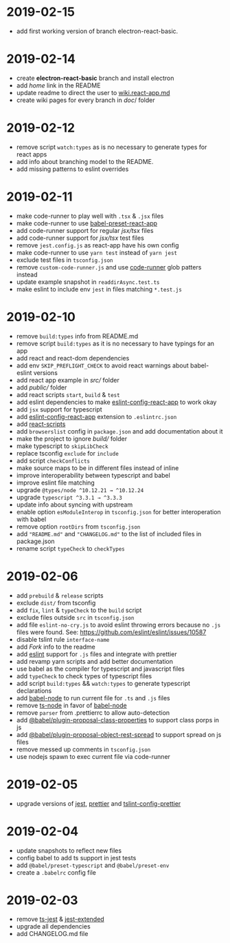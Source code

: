 # 2019-02-15

- add first working version of branch electron-react-basic.

# 2019-02-14

- create **electron-react-basic** branch and install electron
- add _home_ link in the README
- update readme to direct the user to [wiki.react-app.md](doc/wiki.react-app.md)
- create wiki pages for every branch in _doc_/ folder

[electron]: https://electronjs.org/

# 2019-02-12

- remove script `watch:types` as is no necessary to generate types for react
  apps
- add info about branching model to the README.
- add missing patterns to eslint overrides

# 2019-02-11

- make code-runner to play well with `.tsx` & `.jsx` files
- make code-runner to use [babel-preset-react-app]
- add code-runner support for regular _jsx/tsx_ files
- add code-runner support for _jsx/tsx_ test files
- remove `jest.config.js` as react-app have his own config
- make code-runner to use `yarn test` instead of `yarn jest`
- exclude test files in `tsconfig.json`
- remove `custom-code-runner.js` and use [code-runner] glob patters instead
- update example snapshot in `readdirAsync.test.ts`
- make eslint to include env `jest` in files matching `*.test.js`

[code-runner]: https://marketplace.visualstudio.com/items?itemName=formulahendry.code-runner
[babel-preset-react-app]: https://www.npmjs.com/package/babel-preset-react-app

# 2019-02-10

- remove `build:types` info from README.md
- remove script `build:types` as it is no necessary to have typings for an app
- add react and react-dom dependencies
- add env `SKIP_PREFLIGHT_CHECK` to avoid react warnings about babel-eslint
  versions
- add react app example in _src/_ folder
- add _public/_ folder
- add react scripts `start`, `build` & `test`
- add eslint dependencies to make [eslint-config-react-app] to work okay
- add `jsx` support for typescript
- add [eslint-config-react-app] extension to `.eslintrc.json`
- add [react-scripts]
- add `browserslist` config in `package.json` and add documentation about it
- make the project to ignore _build/_ folder
- make typescript to `skipLibCheck`
- replace tsconfig `exclude` for `include`
- add script `checkConflicts`
- make source maps to be in different files instead of inline
- improve interoperability between typescript and babel
- improve eslint file matching
- upgrade `@types/node ^10.12.21 → ^10.12.24`
- upgrade `typescript ^3.3.1 → ^3.3.3`
- update info about syncing with upstream
- enable option `esModuleInterop` in `tsconfig.json` for better interoperation
  with babel
- remove option `rootDirs` from `tsconfig.json`
- add `"README.md"` and `"CHANGELOG.md"` to the list of included files in
  package.json
- rename script `typeCheck` to `checkTypes`

[react-scripts]: https://www.npmjs.com/package/react-scripts
[eslint-config-react-app]: https://www.npmjs.com/package/eslint-config-react-app

# 2019-02-06

- add `prebuild` & `release` scripts
- exclude `dist/` from tsconfig
- add `fix`, `lint` & `typeCheck` to the `build` script
- exclude files outside `src` in `tsconfig.json`
- add file `eslint-no-cry.js` to avoid eslint throwing errors because no `.js`
  files were found. See: https://github.com/eslint/eslint/issues/10587
- disable tslint rule `interface-name`
- add _Fork_ info to the readme
- add [eslint] support for `.js` files and integrate with prettier
- add revamp yarn scripts and add better documentation
- use babel as the compiler for typescript and javascript files
- add `typeCheck` to check types of typescript files
- add script `build:types` && `watch:types` to generate typescript declarations
- add [babel-node] to run current file for `.ts` and `.js` files
- remove [ts-node] in favor of [babel-node]
- remove `parser` from .prettierrc to allow auto-detection
- add [@babel/plugin-proposal-class-properties] to support class porps in js
- add [@babel/plugin-proposal-object-rest-spread] to support spread on js files
- remove messed up comments in `tsconfig.json`
- use nodejs spawn to exec current file via code-runner

[eslint]: https://eslint.org/

# 2019-02-05

- upgrade versions of [jest], [prettier] and [tslint-config-prettier]

# 2019-02-04

- update snapshots to reflect new files
- config babel to add ts support in jest tests
- add `@babel/preset-typescript` and `@babel/preset-env`
- create a `.babelrc` config file

# 2019-02-03

- remove [ts-jest] & [jest-extended]
- upgrade all dependencies
- add CHANGELOG.md file

[ts-jest]: https://github.com/kulshekhar/ts-jest
[jest-extended]: https://github.com/jest-community/jest-extended
[jest]: https://jestjs.io/
[prettier]: https://prettier.io/
[tslint-config-prettier]: https://github.com/prettier/tslint-config-prettier
[ts-node]: https://github.com/TypeStrong/ts-node
[babel-node]: https://babeljs.io/docs/en/babel-node
[@babel/plugin-proposal-class-properties]: https://babeljs.io/docs/en/next/babel-plugin-proposal-class-properties.html
[@babel/plugin-proposal-object-rest-spread]: https://babeljs.io/docs/en/babel-plugin-proposal-object-rest-spread
